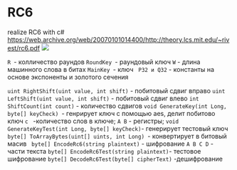# RC6
realize RC6 with c#
https://web.archive.org/web/20070101014400/http://theory.lcs.mit.edu/~rivest/rc6.pdf
![](https://upload.wikimedia.org/wikipedia/commons/c/ce/RC6_Cryptography_Algorithm.JPG)

` R  `- колличество раундов
`RoundKey `- раундовый ключ
` W ` - длина машинного слова в битах
`MainKey `- ключ
` P32 и Q32` - константы на основе экспоненты и золотого сечения

`uint RightShift(uint value, int shift)` - побитовый сдвиг вправо 
`uint LeftShift(uint value, int shift)` - побитовый сдвиг влево
`int ShiftCount(int count)` - количество сдвигов
`void GenerateKey(int Long, byte[] keyCheck) `- генрирует ключ с помощью aes, делит побитово ключ 
  `с ` -количество слов в ключе;
  `A B` - регистры;
` void GenerateKeyTest(int Long, byte[] keyCheck) `- генерирует тестовый ключ
`byte[] ToArrayBytes(uint[] uints, int Long) `- конвертирует в битовый масив
` byte[] EncodeRc6(string plaintext)` - шифрование 
  `A B C D` - части текста
`byte[] EncodeRc6Test(string plaintext)`- тестовое шифрование 
`byte[] DecodeRc6Test(byte[] cipherText)` -дешифрование
